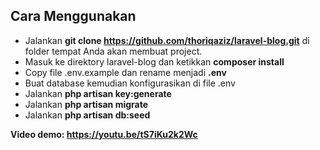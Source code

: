 ## Cara Menggunakan
- Jalankan **git clone https://github.com/thoriqaziz/laravel-blog.git** di folder tempat Anda akan membuat project.
- Masuk ke direktory laravel-blog dan ketikkan **composer install**
- Copy file .env.example dan rename menjadi **.env**
- Buat database kemudian konfigurasikan di file .env
- Jalankan **php artisan key:generate**
- Jalankan **php artisan migrate**
- Jalankan **php artisan db:seed**

**Video demo: https://youtu.be/tS7iKu2k2Wc**

